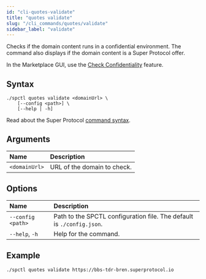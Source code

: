 ```yaml
---
id: "cli-quotes-validate"
title: "quotes validate"
slug: "/cli_commands/quotes/validate"
sidebar_label: "validate"
---
```


Checks if the domain content runs in a confidential environment. The command also displays if the domain content is a Super Protocol offer.

In the Marketplace GUI, use the [Check Confidentiality](/developers/marketplace/confidentiality) feature.

## Syntax

```
./spctl quotes validate <domainUrl> \
    [--config <path>] \
    [--help | -h]
```

Read about the Super Protocol [command syntax](/developers/cli_commands#command-syntax).

## Arguments

| **Name** | **Description** |
| :- | :- |
| `<domainUrl>` | URL of the domain to check. |

## Options

| **Name** | **Description** |
| :- | :- |
| `--config <path>` | Path to the SPCTL configuration file. The default is `./config.json`. |
| `--help`, `-h` | Help for the command. |

## Example

```
./spctl quotes validate https://bbs-tdr-bren.superprotocol.io
```